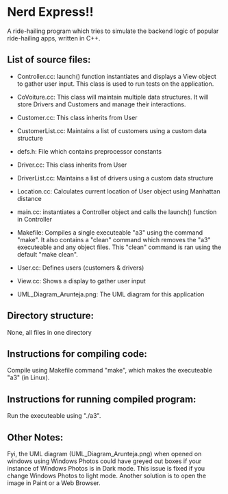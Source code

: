 # Nerd Express!!
A ride-hailing program which tries to simulate the backend logic of popular ride-hailing apps, written in C++.

## List of source files:    
 
* Controller.cc: launch() function instantiates and displays a View object to gather user input. This class is used to run tests on the application.   

  
* CoVoiture.cc: This class will maintain multiple data structures. It will store Drivers and Customers and manage their interactions.   

  
* Customer.cc: This class inherits from User   

  
* CustomerList.cc: Maintains a list of customers using a custom data structure   

* defs.h: File which contains preprocessor constants   

  
* Driver.cc: This class inherits from User   

  
* DriverList.cc: Maintains a list of drivers using a custom data structure   

  
* Location.cc: Calculates current location of User object using Manhattan distance   

* main.cc: instantiates a Controller object and calls the launch() function in Controller   

* Makefile: Compiles a single executeable "a3" using the command "make". It also contains a "clean" command which removes the "a3" executeable and any object
           files. This "clean" command is ran using the default "make clean".   
           
  
* User.cc: Defines users (customers & drivers)   

  
* View.cc: Shows a display to gather user input    

* UML_Diagram_Arunteja.png: The UML diagram for this application   


## Directory structure:
None, all files in one directory

## Instructions for compiling code:
Compile using Makefile command "make", which makes the executeable "a3" (in Linux).

## Instructions for running compiled program:
Run the executeable using "./a3".

## Other Notes:
Fyi, the UML diagram (UML_Diagram_Arunteja.png) when opened on windows using Windows Photos could have greyed out boxes if your instance of Windows Photos is in Dark mode.
This issue is fixed if you change Windows Photos to light mode. Another solution is to open the image in Paint or a Web Browser.
